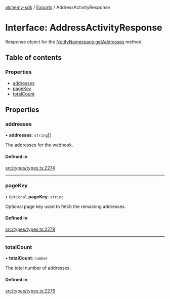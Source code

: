 [alchemy-sdk](../README.md) / [Exports](../modules.md) / AddressActivityResponse

# Interface: AddressActivityResponse

Response object for the [NotifyNamespace.getAddresses](../classes/NotifyNamespace.md#getaddresses) method.

## Table of contents

### Properties

- [addresses](AddressActivityResponse.md#addresses)
- [pageKey](AddressActivityResponse.md#pagekey)
- [totalCount](AddressActivityResponse.md#totalcount)

## Properties

### addresses

• **addresses**: `string`[]

The addresses for the webhook.

#### Defined in

[src/types/types.ts:2274](https://github.com/alchemyplatform/alchemy-sdk-js/blob/46e9716/src/types/types.ts#L2274)

___

### pageKey

• `Optional` **pageKey**: `string`

Optional page key used to fetch the remaining addresses.

#### Defined in

[src/types/types.ts:2278](https://github.com/alchemyplatform/alchemy-sdk-js/blob/46e9716/src/types/types.ts#L2278)

___

### totalCount

• **totalCount**: `number`

The total number of addresses.

#### Defined in

[src/types/types.ts:2276](https://github.com/alchemyplatform/alchemy-sdk-js/blob/46e9716/src/types/types.ts#L2276)

